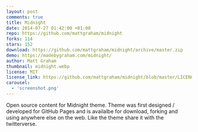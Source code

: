 ```yaml
---
layout: post
comments: true
title: Midnight
date: 2014-07-27 01:42:00 +01:00
repo: https://github.com/mattgraham/midnight
forks: 114
stars: 152
download: https://github.com/mattgraham/midnight/archive/master.zip
demo: https://madebygraham.com/midnight/
author: Matt Graham
thumbnail: midnight.webp
license: MIT
license_link: https://github.com/mattgraham/midnight/blob/master/LICENCE
carousel:
  - 'screenshot.png'
---
```


Open source content for Midnight theme. Theme was first designed / developed for GitHub Pages and is availalbe for download, forking and using anywhere else on the web. Like the theme share it with the twitterverse.

